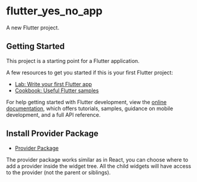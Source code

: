# flutter_yes_no_app

A new Flutter project.

## Getting Started

This project is a starting point for a Flutter application.

A few resources to get you started if this is your first Flutter project:

- [Lab: Write your first Flutter app](https://docs.flutter.dev/get-started/codelab)
- [Cookbook: Useful Flutter samples](https://docs.flutter.dev/cookbook)

For help getting started with Flutter development, view the
[online documentation](https://docs.flutter.dev/), which offers tutorials,
samples, guidance on mobile development, and a full API reference.

## Install Provider Package

- [Provider Package](https://pub.dev/packages/provider/install)

The provider package works similar as in React, you can choose where to add a provider inside the widget tree. All the child widgets will have access to the provider (not the parent or siblings).
